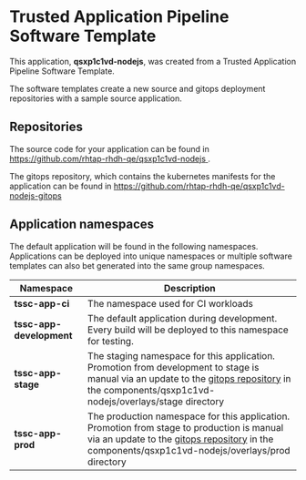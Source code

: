 # Trusted Application Pipeline Software Template

This application, **qsxp1c1vd-nodejs**, was created from a Trusted Application Pipeline Software Template.

The software templates create a new source and gitops deployment repositories with a sample source application. 

## Repositories

The source code for your application can be found in [https://github.com/rhtap-rhdh-qe/qsxp1c1vd-nodejs ](https://github.com/rhtap-rhdh-qe/qsxp1c1vd-nodejs ).
 
The gitops repository, which contains the kubernetes manifests for the application can be found in 
[https://github.com/rhtap-rhdh-qe/qsxp1c1vd-nodejs-gitops ](https://github.com/rhtap-rhdh-qe/qsxp1c1vd-nodejs-gitops ) 

## Application namespaces 

The default application will be found in the following namespaces. Applications can be deployed into unique namespaces or multiple software templates can also bet generated into the same group namespaces.  

|  Namespace   |  Description   |  
| -------- | -------- |
| **tssc-app-ci** | The namespace used for CI workloads |
| **tssc-app-development** | The default application during development. Every build will be deployed to this namespace for testing. |
| **tssc-app-stage** | The staging namespace for this application. Promotion from development to stage is manual via an update to the [gitops repository](https://github.com/rhtap-rhdh-qe/qsxp1c1vd-nodejs-gitops ) in the components/qsxp1c1vd-nodejs/overlays/stage directory |
| **tssc-app-prod** | The production namespace for this application. Promotion from stage to production is manual via an update to the [gitops repository](https://github.com/rhtap-rhdh-qe/qsxp1c1vd-nodejs-gitops ) in the components/qsxp1c1vd-nodejs/overlays/prod directory |